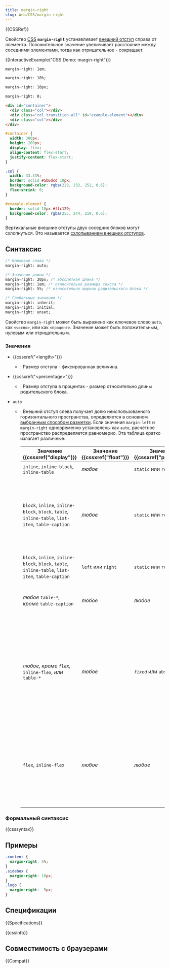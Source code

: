 ```yaml
---
title: margin-right
slug: Web/CSS/margin-right
---
```


{{CSSRef}}

Свойство [CSS](/en-US/CSS) **`margin-right`** устанавливает [внешний отступ](/ru/docs/Web/CSS/CSS_box_model/Introduction_to_the_CSS_box_model) справа от элемента. Положительное значение увеличивает расстояние между соседними элементами, тогда как отрицательное - сокращает.

{{InteractiveExample("CSS Demo: margin-right")}}

```css interactive-example-choice
margin-right: 1em;
```

```css interactive-example-choice
margin-right: 10%;
```

```css interactive-example-choice
margin-right: 10px;
```

```css interactive-example-choice
margin-right: 0;
```

```html interactive-example
<div id="container">
  <div class="col"></div>
  <div class="col transition-all" id="example-element"></div>
  <div class="col"></div>
</div>
```

```css interactive-example
#container {
  width: 300px;
  height: 200px;
  display: flex;
  align-content: flex-start;
  justify-content: flex-start;
}

.col {
  width: 33.33%;
  border: solid #5b6dcd 10px;
  background-color: rgba(229, 232, 252, 0.6);
  flex-shrink: 0;
}

#example-element {
  border: solid 10px #ffc129;
  background-color: rgba(255, 244, 219, 0.6);
}
```

Вертикальные внешние отступы двух соседних блоков могут схлопнуться. Это называется [схлопыванием внешних отступов](/ru/docs/Web/CSS/CSS_box_model/Mastering_margin_collapsing).

## Синтаксис

```css
/* Ключевые слова */
margin-right: auto;

/* Значения длины */
margin-right: 20px; /* абсолютная длина */
margin-right: 1em; /* относительно размера текста */
margin-right: 5%; /* относительно ширины родительского блока */

/* Глобальные значения */
margin-right: inherit;
margin-right: initial;
margin-right: unset;
```

Свойство `margin-right` может быть выражено как ключевое слово `auto`, как `<число>`, или как `<процент>`. Значение может быть положительным, нулевым или отрицательным.

### Значения

- {{cssxref("&lt;length&gt;")}}
  - : Размер отступа - фиксированная величина.
- {{cssxref("&lt;percentage&gt;")}}
  - : Размер отступа в процентах - размер относительно длины родительского блока.
- `auto`

  - : Внешний отступ слева получает долю неиспользованного горизонтального пространства, определяется в основном [выбранным способом разметки](/ru/docs/Web/CSS/Layout_mode). Если значения `margin-left` и `margin-right` одновременно установлены как `auto`, расчётное пространство распределяется равномерно. Эта таблица кратко излагает различные:

    | Значение {{cssxref("display")}}                                                                   | Значение {{cssxref("float")}} | Значение {{cssxref("position")}} | Расчётное значение `auto`                                                                                                                                                                                           | Комментарий                                                                                               |
    | ------------------------------------------------------------------------------------------------- | ----------------------------- | -------------------------------- | ------------------------------------------------------------------------------------------------------------------------------------------------------------------------------------------------------------------- | --------------------------------------------------------------------------------------------------------- |
    | `inline`, `inline-block`, `inline-table`                                                          | _любое_                       | `static` или `relative`          | `0`                                                                                                                                                                                                                 | Строчный способ разметки                                                                                  |
    | `block`, `inline`, `inline-block`, `block`, `table`, `inline-table`, `list-item`, `table-caption` | _любое_                       | `static` или `relative`          | `0`, кроме случаев, когда `margin-left` и `margin-right` установлены как `auto`. В этом случае устанавливается значение, центрирующее элемент внутри его родителя                                                   | Блочный способ разметки                                                                                   |
    | `block`, `inline`, `inline-block`, `block`, `table`, `inline-table`, `list-item`, `table-caption` | `left` или `right`            | `static` или `relative`          | `0`                                                                                                                                                                                                                 | Блочный способ разметки (плавающие элементы)                                                              |
    | _любое_ `table-*`_, кроме_ `table-caption`                                                        | _любое_                       | _любое_                          | `0`                                                                                                                                                                                                                 | Внутренние `table-*` элементы не имеют отступов, вместо этого используйте {{ cssxref("border-spacing") }} |
    | _любое, кроме `flex`,_ `inline-flex`_, или_ `table-*`                                             | _любое_                       | _`fixed`_ или `absolute`         | `0`, кроме случаев, когда `margin-left` и `margin-right` установлены как `auto`. В этом случае, устанавливается значение центрирующее границы области внутри доступной `width` (ширины), если значение фиксировано. | Способ разметки абсолютным позиционированием                                                              |
    | `flex`, `inline-flex`                                                                             | _любое_                       | _любое_                          | `0`, кроме случаев, когда есть положительное горизонтальное свободное пространство. В этом случае, распределяется равномерно по всем горизонтальным `auto` отступам.                                                | Способ разметки с помощью flexbox                                                                         |

### Формальный синтаксис

{{csssyntax}}

## Примеры

```css
.content {
  margin-right: 5%;
}
.sidebox {
  margin-right: 10px;
}
.logo {
  margin-right: -5px;
}
```

## Спецификации

{{Specifications}}

{{cssinfo}}

## Совместимость с браузерами

{{Compat}}
